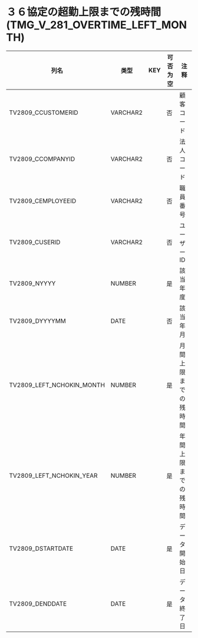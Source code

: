 # ３６協定の超勤上限までの残時間(TMG_V_281_OVERTIME_LEFT_MONTH)
| 列名   | 类型   | KEY  | 可否为空 | 注释   |
| ---- | ---- | ---- | ---- | ---- |
|TV2809_CCUSTOMERID|VARCHAR2||否|顧客コード|
|TV2809_CCOMPANYID|VARCHAR2||否|法人コード|
|TV2809_CEMPLOYEEID|VARCHAR2||否|職員番号|
|TV2809_CUSERID|VARCHAR2||否|ユーザーID|
|TV2809_NYYYY|NUMBER||是|該当年度|
|TV2809_DYYYYMM|DATE||否|該当年月|
|TV2809_LEFT_NCHOKIN_MONTH|NUMBER||是|月間上限までの残時間|
|TV2809_LEFT_NCHOKIN_YEAR|NUMBER||是|年間上限までの残時間|
|TV2809_DSTARTDATE|DATE||是|データ開始日|
|TV2809_DENDDATE|DATE||是|データ終了日|
